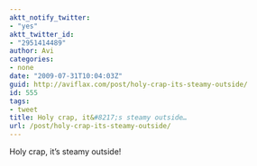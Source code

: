 ```yaml
---
aktt_notify_twitter:
- "yes"
aktt_twitter_id:
- "2951414489"
author: Avi
categories:
- none
date: "2009-07-31T10:04:03Z"
guid: http://aviflax.com/post/holy-crap-its-steamy-outside/
id: 555
tags:
- tweet
title: Holy crap, it&#8217;s steamy outside…
url: /post/holy-crap-its-steamy-outside/
---
```

Holy crap, it&#8217;s steamy outside!
